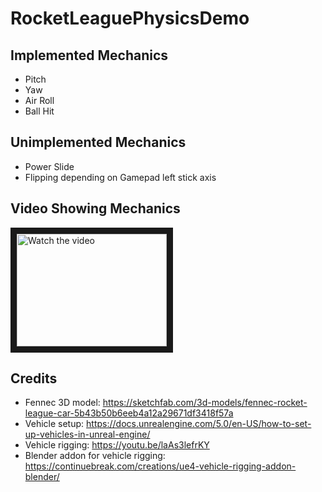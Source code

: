 # RocketLeaguePhysicsDemo

## Implemented Mechanics
- Pitch
- Yaw
- Air Roll
- Ball Hit

## Unimplemented Mechanics
- Power Slide
- Flipping depending on Gamepad left stick axis

## Video Showing Mechanics
<a href="https://youtu.be/nWhIJnBbUG4" target="_blank">
 <img src="https://youtu.be/nWhIJnBbUG4" alt="Watch the video" width="240" height="180" border="10" />
</a>

## Credits
- Fennec 3D model: https://sketchfab.com/3d-models/fennec-rocket-league-car-5b43b50b6eeb4a12a29671df3418f57a
- Vehicle setup: https://docs.unrealengine.com/5.0/en-US/how-to-set-up-vehicles-in-unreal-engine/
- Vehicle rigging: https://youtu.be/laAs3lefrKY
- Blender addon for vehicle rigging: https://continuebreak.com/creations/ue4-vehicle-rigging-addon-blender/
